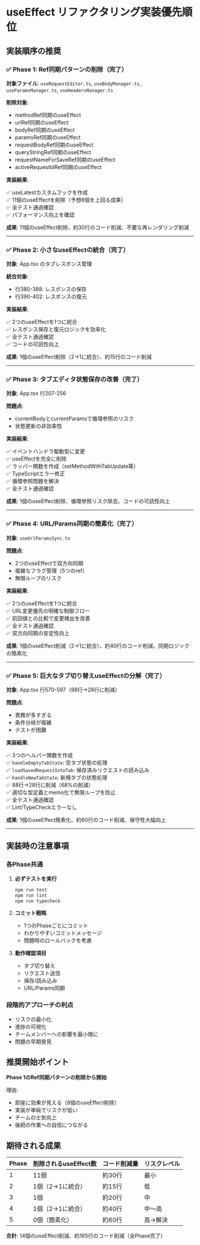 # useEffect リファクタリング実装優先順位

## 実装順序の推奨

### ✅ Phase 1: Ref同期パターンの削除（完了）

**対象ファイル**: `useRequestEditor.ts`, `useBodyManager.ts`, `useParamsManager.ts`, `useHeadersManager.ts`

**削除対象**:

- methodRef同期のuseEffect
- urlRef同期のuseEffect
- bodyRef同期のuseEffect
- paramsRef同期のuseEffect
- requestBodyRef同期のuseEffect
- queryStringRef同期のuseEffect
- requestNameForSaveRef同期のuseEffect
- activeRequestIdRef同期のuseEffect

**実装結果**:

✅ useLatestカスタムフックを作成  
✅ 11個のuseEffectを削除（予想8個を上回る成果）  
✅ 全テスト通過確認  
✅ パフォーマンス向上を確認

**成果**: 11個のuseEffect削除、約30行のコード削減、不要な再レンダリング削減

---

### ✅ Phase 2: 小さなuseEffectの統合（完了）

**対象**: App.tsx のタブレスポンス管理

**統合対象**:

- 行380-388: レスポンスの保存
- 行390-402: レスポンスの復元

**実装結果**:

✅ 2つのuseEffectを1つに統合  
✅ レスポンス保存と復元ロジックを効率化  
✅ 全テスト通過確認  
✅ コードの可読性向上

**成果**: 1個のuseEffect削除（2→1に統合）、約15行のコード削減

---

### ✅ Phase 3: タブエディタ状態保存の改善（完了）

**対象**: App.tsx 行207-256

**問題点**:

- currentBodyとcurrentParamsで循環参照のリスク
- 状態更新の非効率性

**実装結果**:

✅ イベントハンドラ駆動型に変更  
✅ useEffectを完全に削除  
✅ ラッパー関数を作成（setMethodWithTabUpdate等）  
✅ TypeScriptエラー修正  
✅ 循環参照問題を解決  
✅ 全テスト通過確認

**成果**: 1個のuseEffect削除、循環参照リスク除去、コードの可読性向上

---

### ✅ Phase 4: URL/Params同期の簡素化（完了）

**対象**: `useUrlParamsSync.ts`

**問題点**:

- 2つのuseEffectで双方向同期
- 複雑なフラグ管理（5つのref）
- 無限ループのリスク

**実装結果**:

✅ 2つのuseEffectを1つに統合  
✅ URL変更優先の明確な制御フロー  
✅ 前回値との比較で変更検出を改善  
✅ 全テスト通過確認  
✅ 双方向同期の安定性向上

**成果**: 1個のuseEffect削減（2→1に統合）、約40行のコード削減、同期ロジックの簡素化

---

### ✅ Phase 5: 巨大なタブ切り替えuseEffectの分解（完了）

**対象**: App.tsx 行570-597（88行→28行に削減）

**問題点**:

- 責務が多すぎる
- 条件分岐が複雑
- テストが困難

**実装結果**:

✅ 3つのヘルパー関数を作成  
✅ `handleEmptyTabState`: 空タブ状態の処理  
✅ `loadSavedRequestIntoTab`: 保存済みリクエストの読み込み  
✅ `handleNewTabState`: 新規タブの状態処理  
✅ 88行→28行に削減（68%の削減）  
✅ 適切な型定義とmemo化で無限ループを防止  
✅ 全テスト通過確認  
✅ Lint/TypeCheckエラーなし

**成果**: 1個のuseEffect簡素化、約60行のコード削減、保守性大幅向上

---

## 実装時の注意事項

### 各Phase共通

1. **必ずテストを実行**

   ```bash
   npm run test
   npm run lint
   npm run typecheck
   ```

2. **コミット戦略**

   - 1つのPhaseごとにコミット
   - わかりやすいコミットメッセージ
   - 問題時のロールバックを考慮

3. **動作確認項目**
   - タブ切り替え
   - リクエスト送信
   - 保存/読み込み
   - URL/Params同期

### 段階的アプローチの利点

- リスクの最小化
- 進捗の可視化
- チームメンバーへの影響を最小限に
- 問題の早期発見

## 推奨開始ポイント

**Phase 1のRef同期パターンの削除から開始**

理由:

- 即座に効果が見える（8個のuseEffect削除）
- 実装が単純でリスクが低い
- チームの士気向上
- 後続の作業への自信につながる

## 期待される成果

| Phase | 削除されるuseEffect数 | コード削減量 | リスクレベル |
| ----- | --------------------- | ------------ | ------------ |
| 1     | 11個                  | 約30行       | 最小         |
| 2     | 1個（2→1に統合）      | 約15行       | 低           |
| 3     | 1個                   | 約20行       | 中           |
| 4     | 1個（2→1に統合）      | 約40行       | 中〜高       |
| 5     | 0個（簡素化）         | 約60行       | 高→解決      |

**合計**: 14個のuseEffect削減、約165行のコード削減（全Phase完了）
